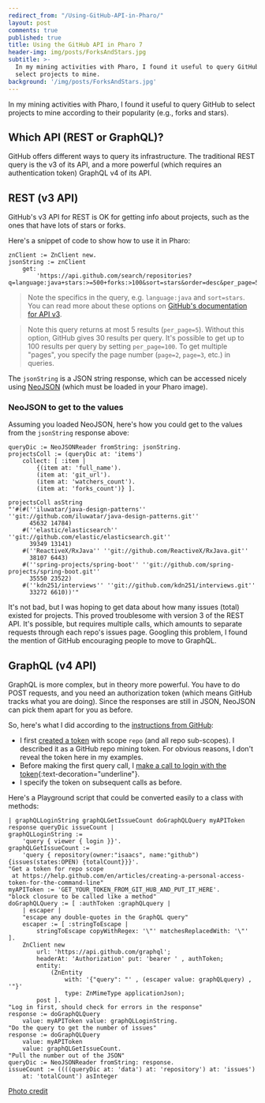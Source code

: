 ```yaml
---
redirect_from: "/Using-GitHub-API-in-Pharo/"
layout: post
comments: true
published: true
title: Using the GitHub API in Pharo 7
header-img: img/posts/ForksAndStars.jpg
subtitle: >-
  In my mining activities with Pharo, I found it useful to query GitHub to
  select projects to mine.
background: '/img/posts/ForksAndStars.jpg'
---
```


In my mining activities with Pharo, I found it useful to query GitHub to select projects to mine according to their popularity (e.g., forks and stars).

## Which API (REST or GraphQL)?

GitHub offers different ways to query its infrastructure. The traditional REST query is the v3 of its API, and a more powerful (which requires an authentication token) GraphQL v4 of its API.

## REST (v3 API) 

GitHub's v3 API for REST is OK for getting info about projects, such as the ones that have lots of stars or forks. 

Here's a snippet of code to show how to use it in Pharo:

```smalltalk
znClient := ZnClient new.
jsonString := znClient
    get:
        'https://api.github.com/search/repositories?q=language:java+stars:>=500+forks:>100&sort=stars&order=desc&per_page=5'.
```

>Note the specifics in the query, e.g. `language:java` and `sort=stars`. You can read more about these options on [GitHub's documentation for API v3](https://developer.github.com/v3/).

>Note this query returns at most 5 results (`per_page=5`). Without this option, GitHub gives 30 results per query. It's possible to get up to 100 results per query by setting `per_page=100`. To get multiple "pages", you specify the page number (`page=2`, `page=3`, etc.) in queries.

The `jsonString` is a JSON string response, which can be accessed nicely using [NeoJSON](https://github.com/svenvc/NeoJSON) (which must be loaded in your Pharo image).

### NeoJSON to get to the values

Assuming you loaded NeoJSON, here's how you could get to the values from the `jsonString` response above:

```smalltalk
queryDic := NeoJSONReader fromString: jsonString.
projectsColl := (queryDic at: 'items')
    collect: [ :item | 
        {(item at: 'full_name').
        (item at: 'git_url').
        (item at: 'watchers_count').
        (item at: 'forks_count')} ].

projectsColl asString
"'#(#(''iluwatar/java-design-patterns'' ''git://github.com/iluwatar/java-design-patterns.git''
      45632 14784)
    #(''elastic/elasticsearch'' ''git://github.com/elastic/elasticsearch.git''
      39349 13141)
    #(''ReactiveX/RxJava'' ''git://github.com/ReactiveX/RxJava.git''
      38107 6443)
    #(''spring-projects/spring-boot'' ''git://github.com/spring-projects/spring-boot.git''
      35550 23522)
    #(''kdn251/interviews'' ''git://github.com/kdn251/interviews.git''
      33272 6610))'"
```

It's not bad, but I was hoping to get data about how many issues (total) existed for projects. This proved troublesome with version 3 of the REST API. It's possible, but requires multiple calls, which amounts to separate requests through each repo's issues page. Googling this problem, I found the mention of GitHub encouraging people to move to GraphQL.

## GraphQL (v4 API)

GraphQL is more complex, but in theory more powerful. You have to do POST requests, and you need an authorization token (which means GitHub tracks what you are doing). Since the responses are still in JSON, NeoJSON can pick them apart for you as before.

So, here's what I did according to the [instructions from GitHub](https://developer.github.com/v4/guides/forming-calls/):

- I first [created a token](https://help.github.com/en/articles/creating-a-personal-access-token-for-the-command-line) with scope `repo` (and all repo sub-scopes). I described it as a GitHub repo mining token. For obvious reasons, I don't reveal the token here in my examples.
- Before making the first query call, I [make a call to login with the token](https://developer.github.com/v4/guides/forming-calls/#communicating-with-graphql){:text-decoration="underline"}.
- I specify the token on subsequent calls as before.

Here's a Playground script that could be converted easily to a class with methods:

```smalltalk
| graphQLLoginString graphQLGetIssueCount doGraphQLQuery myAPIToken response queryDic issueCount |
graphQLLoginString :=
    'query { viewer { login }}'.
graphQLGetIssueCount :=
    'query { repository(owner:"isaacs", name:"github") {issues(states:OPEN) {totalCount}}}'.
"Get a token for repo scope
 at https://help.github.com/en/articles/creating-a-personal-access-token-for-the-command-line"
myAPIToken := 'GET_YOUR_TOKEN_FROM_GIT_HUB_AND_PUT_IT_HERE'.
"block closure to be called like a method"
doGraphQLQuery := [ :authToken :graphQLquery | 
    | escaper |
    "escape any double-quotes in the GraphQL query"
    escaper := [ :stringToEscape | 
        stringToEscape copyWithRegex: '\"' matchesReplacedWith: '\"' ].
    ZnClient new
        url: 'https://api.github.com/graphql';
        headerAt: 'Authorization' put: 'bearer ' , authToken;
        entity:
            (ZnEntity
                with: '{"query": "' , (escaper value: graphQLquery) , '"}'
                type: ZnMimeType applicationJson);
        post ].
"Log in first, should check for errors in the response"
response := doGraphQLQuery
    value: myAPIToken value: graphQLLoginString.
"Do the query to get the number of issues"
response := doGraphQLQuery
    value: myAPIToken
    value: graphQLGetIssueCount.
"Pull the number out of the JSON"
queryDic := NeoJSONReader fromString: response.
issueCount := ((((queryDic at: 'data') at: 'repository') at: 'issues')
    at: 'totalCount') asInteger
```

[Photo credit](https://www.maxpixel.net/Metal-Metal-Fork-Spoon-Fork-Cutlery-Close-2390507)
